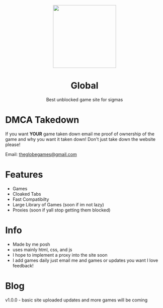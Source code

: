 <p align="center">
<img style="height: 200px;" src="https://github.com/GlobalwideGames/Global/blob/main/Assests/Imgs/Logo.png?raw=true">
</p>
<h1 align="center">Global</h1>
<p align="center">Best unblocked game site for sigmas</p>

# DMCA Takedown 
 If you want **YOUR** game taken down email me proof of ownership of the game and why you want it taken down! Don't just take down the website please! 
 
 Email: [theglobegames@gmail.com](mailto:theglobegames@gmail.com) 
# Features
- Games
- Cloaked Tabs
- Fast Compatibilty
- Large Library of Games (soon if im not lazy)
- Proxies (soon if yall stop getting them blocked)

# Info
- Made by me posh
- uses mainly html, css, and js
- I hope to implement a proxy into the site soon
- I add games daily just email me and games or updates you want I love feedback!

# Blog
v1.0.0 - basic site uploaded updates and more games will be coming
